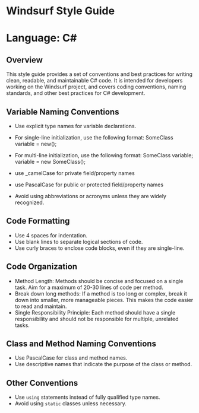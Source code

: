 # Windsurf Style Guide
# Language: C#

## Overview
This style guide provides a set of conventions and best practices for writing clean, readable, and maintainable C# code. It is intended for developers working on the Windsurf project, and covers coding conventions, naming standards, and other best practices for C# development.

## Variable Naming Conventions

* Use explicit type names for variable declarations.
* For single-line initialization, use the following format:
SomeClass variable = new();
* For multi-line initialization, use the following format:
SomeClass variable; variable = new SomeClass();

* use _camelCase for private field/property names
* use PascalCase for public or protected field/property names
* Avoid using abbreviations or acronyms unless they are widely recognized.

## Code Formatting

* Use 4 spaces for indentation.
* Use blank lines to separate logical sections of code.
* Use curly braces to enclose code blocks, even if they are single-line.

## Code Organization
* Method Length: Methods should be concise and focused on a single task. Aim for a maximum of 20-30 lines of code per method.
* Break down long methods: If a method is too long or complex, break it down into smaller, more manageable pieces. This makes the code easier to read and maintain.
* Single Responsibility Principle: Each method should have a single responsibility and should not be responsible for multiple, unrelated tasks.

## Class and Method Naming Conventions

* Use PascalCase for class and method names.
* Use descriptive names that indicate the purpose of the class or method.

## Other Conventions

* Use `using` statements instead of fully qualified type names.
* Avoid using `static` classes unless necessary.
